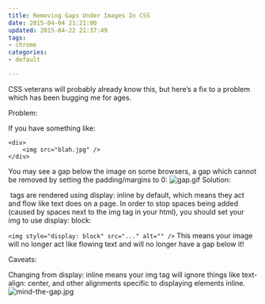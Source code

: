 ```yaml
---
title: Removing Gaps Under Images In CSS
date: 2015-04-04 21:21:00
updated: 2015-04-22 21:37:49
tags: 
- chrome
categories: 
- default

---
```

CSS veterans will probably already know this, but here’s a fix to a problem which has been bugging me for ages.

Problem:
<!--more-->
If you have something like:
```
<div>
    <img src="blah.jpg" />
</div>
```
You may see a gap below the image on some browsers, a gap which cannot be removed by setting the padding/margins to 0:
![gap.gif][1]
Solution:

<img> tags are rendered using display: inline by default, which means they act and flow like text does on a page. In order to stop spaces being added (caused by spaces next to the img tag in your html), you should set your img to use display: block:

`<img style="display: block" src="..." alt="" />`
This means your image will no longer act like flowing text and will no longer have a gap below it!

Caveats:

Changing from display: inline means your img tag will ignore things like text-align: center, and other alignments specific to displaying elements inline.
![mind-the-gap.jpg][2]


  [1]: https://imgs.gnux.cn/usr/uploads/2015/04/1989053236.gif
  [2]: https://imgs.gnux.cn/usr/uploads/2015/04/2813962104.jpg